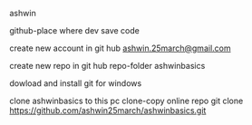 ashwin

github-place where dev save code

create new account in git hub
ashwin.25march@gmail.com 

create new repo in git hub
repo-folder
ashwinbasics

dowload and install git for windows

clone ashwinbasics to this pc
clone-copy online repo
git clone https://github.com/ashwin25march/ashwinbasics.git